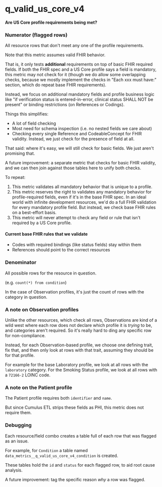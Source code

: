 # q_valid_us_core_v4

**Are US Core profile requirements being met?**

### Numerator (flagged rows)

All resource rows that don't meet any one of the profile requirements.

Note that this metric assumes valid FHIR behavior.

That is, it only tests **additional** requirements on top of basic FHIR required fields.
If both the FHIR spec and a US Core profile says a field is mandatory,
this metric may not check for it
(though we do allow some overlapping checks,
because we mostly implement the checks in "Each xxx must have:" section,
which do repeat base FHIR requirements).

Instead, we focus on additional mandatory fields and profile business logic like
"if verification status is entered-in-error, clinical status SHALL NOT be present"
or binding restrictions (on References or Codings).

Things this simplifies:
- A lot of field checking
- Most need for schema inspection (i.e. no nested fields we care about)
- Checking every single Reference and CodeableConcept for FHIR validity.
  Instead, we just check for the presence of field at all.

That said: where it's easy, we will still check for basic fields.
We just aren't promising that.

A future improvement: a separate metric that checks for basic FHIR validity,
and we can then join against those tables here to unify both checks.

To repeat:
1. This metric validates all mandatory behavior that is unique to a profile.
2. This metric reserves the right to validates any mandatory behavior for
profile-required fields, even if it's in the base FHIR spec.
In an ideal world with infinite development resources,
we'd do a full FHIR validation for every mandatory profile field.
But instead, we check base FHIR rules on a best-effort basis.
3. This metric will never attempt to check any field or rule that isn't
required by a US Core profile.

#### Current base FHIR rules that we validate

- Codes with required bindings (like status fields) stay within them
- References should point to the correct resources

### Denominator

All possible rows for the resource in question.

(e.g. `count(*) from condition`)

In the case of Observation profiles,
it's just the count of rows with the category in question.

### A note on Observation profiles

Unlike the other resources, which check all rows, Observations are kind of a wild
west where each row does not declare which profile it is _trying_ to be, and categories
aren't required. So it's really hard to ding any specific row for non-compliance.

Instead, for each Observation-based profile, we choose one defining trait, fix that,
and then only look at rows with that trait, assuming they should be for that profile.

For example for the base Laboratory profile,
we look at all rows with the `laboratory` category.
For the Smoking Status profile,
we look at all rows with a `72166-2` LOINC code.

### A note on the Patient profile

The Patient profile requires both `identifier` and `name`.

But since Cumulus ETL strips these fields as PHI,
this metric does not require them.

### Debugging

Each resource/field combo creates a table full of each row
that was flagged as an issue.

For example, for `Condition` a table named
`data_metrics__q_valid_us_core_v4_condition` is created.

These tables hold the `id` and `status` for each flagged row,
to aid root cause analysis.

A future improvement: tag the specific reason _why_ a row was flagged.
